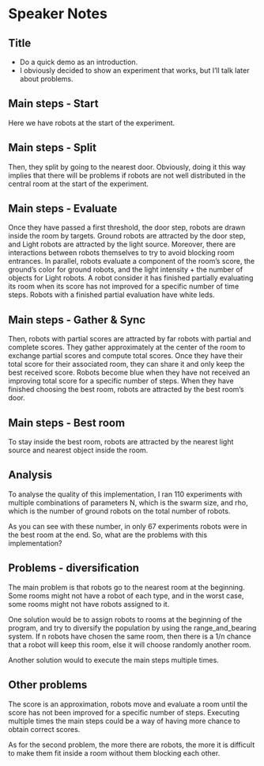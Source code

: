 # Speaker Notes

## Title

* Do a quick demo as an introduction.
* I obviously decided to show an experiment that works, but I’ll talk
later about problems.


## Main steps - Start

Here we have robots at the start of the experiment.

## Main steps - Split

Then, they split by going to the nearest door. Obviously, doing it this way
implies that there will be problems if robots are not well distributed in the
central room at the start of the experiment.

## Main steps - Evaluate

Once they have passed a first threshold, the door step, robots are drawn inside
the room by targets.
Ground robots are attracted by the door step, and Light robots are attracted by
the light source. Moreover, there are interactions between robots themselves to
try to avoid blocking room entrances.
In parallel, robots evaluate a component of the room’s score, the ground’s color
for ground robots, and the light intensity + the number of objects for Light
robots.
A robot consider it has finished partially evaluating its room when its score
has not improved for a specific number of time steps. Robots with a finished
partial evaluation have white leds.

## Main steps - Gather & Sync

Then, robots with partial scores are attracted by far robots with partial and
complete scores.
They gather approximately at the center of the room to exchange partial scores
and compute total scores.
Once they have their total score for their associated room, they can share it
and only keep the best received score.
Robots become blue when they have not received an improving total score for a
specific number of steps.
When they have finished choosing the best room, robots are attracted by the
best room’s door.

## Main steps - Best room

To stay inside the best room, robots are attracted by the nearest light source
and nearest object inside the room.

## Analysis

To analyse the quality of this implementation, I ran 110 experiments with
multiple combinations of parameters N, which is the swarm size, and rho, which
is the number of ground robots on the total number of robots.

As you can see with these number, in only 67 experiments robots were in the
best room at the end.
So, what are the problems with this implementation?

## Problems - diversification

The main problem is that robots go to the nearest room at the beginning. Some
rooms might not have a robot of each type, and in the worst case, some rooms
might not have robots assigned to it.

One solution would be to assign robots to rooms at the beginning of the program,
and try to diversify the population by using the range_and_bearing system. If n
robots have chosen the same room, then there is a 1/n chance that a robot will
keep this room, else it will choose randomly another room.

Another solution would to execute the main steps multiple times.

## Other problems

The score is an approximation, robots move and evaluate a room until the score
has not been improved for a specific number of steps. Executing multiple times
the main steps could be a way of having more chance to obtain correct scores.

As for the second problem, the more there are robots, the more it is difficult
to make them fit inside a room without them blocking each other.
